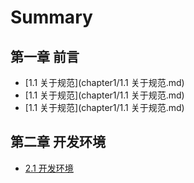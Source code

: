 # Summary

## 第一章 前言

* [1.1 关于规范](chapter1/1.1 关于规范.md)
* [1.1 关于规范](chapter1/1.1 关于规范.md)
* [1.1 关于规范](chapter1/1.1 关于规范.md)


## 第二章 开发环境

* [2.1 开发环境](chapter2/README.md)


